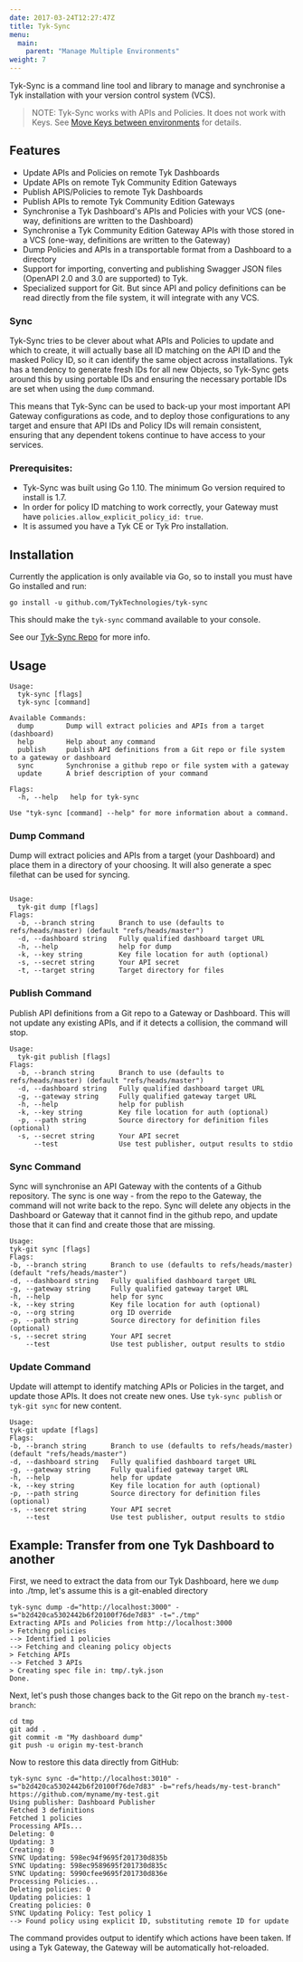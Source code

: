 ```yaml
---
date: 2017-03-24T12:27:47Z
title: Tyk-Sync
menu:
  main:
    parent: "Manage Multiple Environments"
weight: 7
---
```


Tyk-Sync is a command line tool and library to manage and synchronise a Tyk installation with your version control system (VCS).

> NOTE: Tyk-Sync works with APIs and Policies. It does not work with Keys. See [Move Keys between environments](/docs/advanced-configuration/manage-multiple-environments/move-keys-between-environments/) for details.

## Features

- Update APIs and Policies on remote Tyk Dashboards
- Update APIs on remote Tyk Community Edition Gateways
- Publish APIS/Policies to remote Tyk Dashboards
- Publish APIs to remote Tyk Community Edition Gateways
- Synchronise a Tyk Dashboard's APIs and Policies with your VCS (one-way, definitions are written to the Dashboard)
- Synchronise a Tyk Community Edition Gateway APIs with those stored in a VCS (one-way, definitions are written to the Gateway)
- Dump Policies and APIs in a transportable format from a Dashboard to a directory
- Support for importing, converting and publishing Swagger JSON files (OpenAPI 2.0 and 3.0 are supported) to Tyk.
- Specialized support for Git. But since API and policy definitions can be read directly from
  the file system, it will integrate with any VCS.

### Sync

Tyk-Sync tries to be clever about what APIs and Policies to update and which to create, it will actually base all
ID matching on the API ID and the masked Policy ID, so it can identify the same object across installations. Tyk has
a tendency to generate fresh IDs for all new Objects, so Tyk-Sync gets around this by using portable IDs and ensuring
the necessary portable IDs are set when using the `dump` command.

This means that Tyk-Sync can be used to back-up your most important API Gateway configurations as code, and to deploy
those configurations to any target and ensure that API IDs and Policy IDs will remain consistent, ensuring that any
dependent tokens continue to have access to your services.

### Prerequisites:

- Tyk-Sync was built using Go 1.10. The minimum Go version required to install is 1.7.
- In order for policy ID matching to work correctly, your Gateway must have `policies.allow_explicit_policy_id: true`.
- It is assumed you have a Tyk CE or Tyk Pro installation.

## Installation

Currently the application is only available via Go, so to install you must have Go installed and run:

```
go install -u github.com/TykTechnologies/tyk-sync
```

This should make the `tyk-sync` command available to your console.

See our [Tyk-Sync Repo](https://github.com/TykTechnologies/tyk-sync) for more info.

## Usage

```
Usage:
  tyk-sync [flags]
  tyk-sync [command]

Available Commands:
  dump        Dump will extract policies and APIs from a target (dashboard)
  help        Help about any command
  publish     publish API definitions from a Git repo or file system to a gateway or dashboard
  sync        Synchronise a github repo or file system with a gateway
  update      A brief description of your command

Flags:
  -h, --help   help for tyk-sync

Use "tyk-sync [command] --help" for more information about a command.
```

### Dump Command

Dump will extract policies and APIs from a target (your Dashboard) and place them in a directory of your choosing. It will also generate a spec filethat can be used for syncing.

```

Usage:
  tyk-git dump [flags]
Flags:
  -b, --branch string      Branch to use (defaults to refs/heads/master) (default "refs/heads/master")
  -d, --dashboard string   Fully qualified dashboard target URL
  -h, --help               help for dump
  -k, --key string         Key file location for auth (optional)
  -s, --secret string      Your API secret
  -t, --target string      Target directory for files
```

### Publish Command

Publish API definitions from a Git repo to a Gateway or Dashboard. This will not update any existing APIs, and if it detects a collision, the command will stop.

```
Usage:
  tyk-git publish [flags]
Flags:
  -b, --branch string      Branch to use (defaults to refs/heads/master) (default "refs/heads/master")
  -d, --dashboard string   Fully qualified dashboard target URL
  -g, --gateway string     Fully qualified gateway target URL
  -h, --help               help for publish
  -k, --key string         Key file location for auth (optional)
  -p, --path string        Source directory for definition files (optional)
  -s, --secret string      Your API secret
      --test               Use test publisher, output results to stdio
```

### Sync Command

Sync will synchronise an API Gateway with the contents of a Github repository. The sync is one way - from the repo to the Gateway, the command will not write back to the repo. Sync will delete any objects in the Dashboard or Gateway that it cannot find in the github repo, and update those that it can find and create those that are missing.

```
Usage:
tyk-git sync [flags]
Flags:
-b, --branch string      Branch to use (defaults to refs/heads/master) (default "refs/heads/master")
-d, --dashboard string   Fully qualified dashboard target URL
-g, --gateway string     Fully qualified gateway target URL
-h, --help               help for sync
-k, --key string         Key file location for auth (optional)
-o, --org string         org ID override
-p, --path string        Source directory for definition files (optional)
-s, --secret string      Your API secret
    --test               Use test publisher, output results to stdio
```

### Update Command

Update will attempt to identify matching APIs or Policies in the target, and update those APIs. It does not create new ones. Use `tyk-sync publish` or `tyk-git sync` for new content.

```
Usage:
tyk-git update [flags]
Flags:
-b, --branch string      Branch to use (defaults to refs/heads/master) (default "refs/heads/master")
-d, --dashboard string   Fully qualified dashboard target URL
-g, --gateway string     Fully qualified gateway target URL
-h, --help               help for update
-k, --key string         Key file location for auth (optional)
-p, --path string        Source directory for definition files (optional)
-s, --secret string      Your API secret
    --test               Use test publisher, output results to stdio
```

## Example: Transfer from one Tyk Dashboard to another

First, we need to extract the data from our Tyk Dashboard, here we `dump` into ./tmp, let's assume this is a git-enabled
directory

```
tyk-sync dump -d="http://localhost:3000" -s="b2d420ca5302442b6f20100f76de7d83" -t="./tmp"
Extracting APIs and Policies from http://localhost:3000
> Fetching policies
--> Identified 1 policies
--> Fetching and cleaning policy objects
> Fetching APIs
--> Fetched 3 APIs
> Creating spec file in: tmp/.tyk.json
Done.
```

Next, let's push those changes back to the Git repo on the branch `my-test-branch`:

```
cd tmp
git add .
git commit -m "My dashboard dump"
git push -u origin my-test-branch
```

Now to restore this data directly from GitHub:

```
tyk-sync sync -d="http://localhost:3010" -s="b2d420ca5302442b6f20100f76de7d83" -b="refs/heads/my-test-branch" https://github.com/myname/my-test.git
Using publisher: Dashboard Publisher
Fetched 3 definitions
Fetched 1 policies
Processing APIs...
Deleting: 0
Updating: 3
Creating: 0
SYNC Updating: 598ec94f9695f201730d835b
SYNC Updating: 598ec9589695f201730d835c
SYNC Updating: 5990cfee9695f201730d836e
Processing Policies...
Deleting policies: 0
Updating policies: 1
Creating policies: 0
SYNC Updating Policy: Test policy 1
--> Found policy using explicit ID, substituting remote ID for update
```

The command provides output to identify which actions have been taken. If using a Tyk Gateway, the Gateway will be
automatically hot-reloaded.
